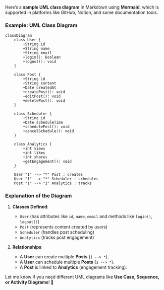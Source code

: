 Here’s a **sample UML class diagram** in Markdown using **Mermaid**, which is supported in platforms like GitHub, Notion, and some documentation tools.  

### **Example: UML Class Diagram**

```mermaid
classDiagram
    class User {
        +String id
        +String name
        +String email
        +login(): Boolean
        +logout(): void
    }

    class Post {
        +String id
        +String content
        +Date createdAt
        +createPost(): void
        +editPost(): void
        +deletePost(): void
    }

    class Scheduler {
        +String id
        +Date scheduleTime
        +schedulePost(): void
        +cancelSchedule(): void
    }

    class Analytics {
        +int views
        +int likes
        +int shares
        +getEngagement(): void
    }

    User "1" --> "*" Post : creates
    User "1" --> "*" Scheduler : schedules
    Post "1" --> "1" Analytics : tracks
```

### **Explanation of the Diagram**

1. **Classes Defined**:
   - `User` (has attributes like `id`, `name`, `email` and methods like `login()`, `logout()`)
   - `Post` (represents content created by users)
   - `Scheduler` (handles post scheduling)
   - `Analytics` (tracks post engagement)

2. **Relationships**:
   - A **User** can create multiple **Posts** (`1 --> *`).
   - A **User** can schedule multiple **Posts** (`1 --> *`).
   - A **Post** is linked to **Analytics** (engagement tracking).

Let me know if you need different UML diagrams like **Use Case, Sequence, or Activity Diagrams**! 🚀
